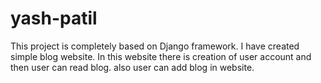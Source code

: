 # yash-patil
This project is completely based on Django framework.
I have created simple blog website.
In this website there is creation of user account and then user can read blog. also user can add blog in website.
